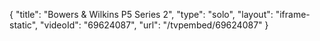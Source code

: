 {
    "title": "Bowers & Wilkins P5 Series 2",
    "type": "solo",
    "layout": "iframe-static",
    "videoId": "69624087",
    "url": "\/tvpembed\/69624087"
}